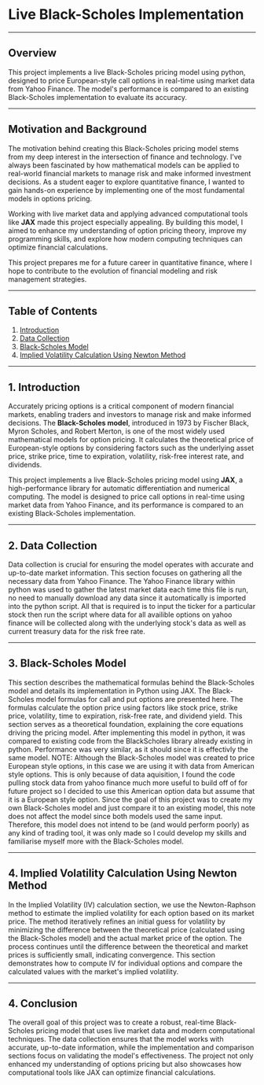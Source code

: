 # Live Black-Scholes Implementation

---

## Overview

This project implements a live Black-Scholes pricing model using python, designed to price European-style call options in real-time using market data from Yahoo Finance. The model's performance is compared to an existing Black-Scholes implementation to evaluate its accuracy.

---

## Motivation and Background

The motivation behind creating this Black-Scholes pricing model stems from my deep interest in the intersection of finance and technology. I’ve always been fascinated by how mathematical models can be applied to real-world financial markets to manage risk and make informed investment decisions. As a student eager to explore quantitative finance, I wanted to gain hands-on experience by implementing one of the most fundamental models in options pricing. 

Working with live market data and applying advanced computational tools like **JAX** made this project especially appealing. By building this model, I aimed to enhance my understanding of option pricing theory, improve my programming skills, and explore how modern computing techniques can optimize financial calculations. 

This project prepares me for a future career in quantitative finance, where I hope to contribute to the evolution of financial modeling and risk management strategies.

---

## Table of Contents

1. [Introduction](#1-introduction)  
2. [Data Collection](#2-data-collection)  
3. [Black-Scholes Model](#3-black-scholes-model)
4. [Implied Volatility Calculation Using Newton Method](#4-Implied-Volatility-Calculation-Using-Newton-Method)  

---

## 1. Introduction

Accurately pricing options is a critical component of modern financial markets, enabling traders and investors to manage risk and make informed decisions. The **Black-Scholes model**, introduced in 1973 by Fischer Black, Myron Scholes, and Robert Merton, is one of the most widely used mathematical models for option pricing. It calculates the theoretical price of European-style options by considering factors such as the underlying asset price, strike price, time to expiration, volatility, risk-free interest rate, and dividends.

This project implements a live Black-Scholes pricing model using **JAX**, a high-performance library for automatic differentiation and numerical computing. The model is designed to price call options in real-time using market data from Yahoo Finance, and its performance is compared to an existing Black-Scholes implementation.

---

## 2. Data Collection

Data collection is crucial for ensuring the model operates with accurate and up-to-date market information. This section focuses on gathering all the necessary data from Yahoo Finance. The Yahoo Finance library within python was used to gather the latest market data each time this file is run, no need to manually download any data since it automatically is imported into the python script. All that is required is to input the ticker for a particular stock then run the script where data for all availible options on yahoo finance will be collected along with the underlying stock's data as well as current treasury data for the risk free rate. 

---

## 3. Black-Scholes Model

This section describes the mathematical formulas behind the Black-Scholes model and details its implementation in Python using JAX. The Black-Scholes model formulas for call and put options are presented here. The formulas calculate the option price using factors like stock price, strike price, volatility, time to expiration, risk-free rate, and dividend yield. This section serves as a theoretical foundation, explaining the core equations driving the pricing model. After implementing this model in python, it was compared to existing code from the BlackScholes library already existing in python. Performance was very similar, as it should since it is effectivly the same model. NOTE: Although the Black-Scholes model was created to price European style options, in this case we are using it with data from American style options. This is only because of data aquisition, I found the code pulling stock data from yahoo finance much more useful to build off of for future project so I decided to use this American option data but assume that it is a European style option. Since the goal of this project was to create my own Black-Scholes model and just compare it to an existing model, this note does not affect the model since both models used the same input. Therefore, this model does not intend to be (and would perform poorly) as any kind of trading tool, it was only made so I could develop my skills and familiarise myself more with the Black-Scholes model.

---

## 4. Implied Volatility Calculation Using Newton Method
In the Implied Volatility (IV) calculation section, we use the Newton-Raphson method to estimate the implied volatility for each option based on its market price. The method iteratively refines an initial guess for volatility by minimizing the difference between the theoretical price (calculated using the Black-Scholes model) and the actual market price of the option. The process continues until the difference between the theoretical and market prices is sufficiently small, indicating convergence. This section demonstrates how to compute IV for individual options and compare the calculated values with the market's implied volatility.

---

## 4. Conclusion

The overall goal of this project was to create a robust, real-time Black-Scholes pricing model that uses live market data and modern computational techniques. The data collection ensures that the model works with accurate, up-to-date information, while the implementation and comparison sections focus on validating the model's effectiveness. The project not only enhanced my understanding of options pricing but also showcases how computational tools like JAX can optimize financial calculations.








